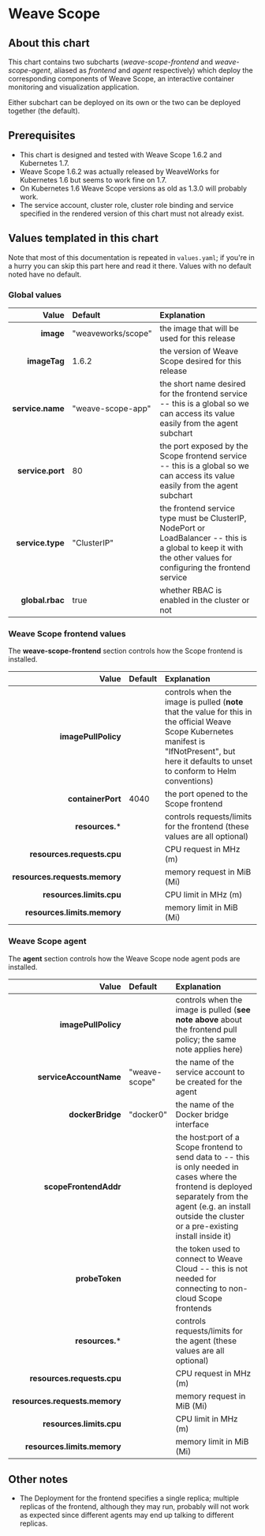 # Weave Scope

## About this chart

This chart contains two subcharts (*weave-scope-frontend* and *weave-scope-agent*, aliased as *frontend* and *agent* respectively) which deploy the corresponding components of Weave Scope, an interactive container monitoring and visualization application.

Either subchart can be deployed on its own or the two can be deployed together (the default).

## Prerequisites

* This chart is designed and tested with Weave Scope 1.6.2 and Kubernetes 1.7.
* Weave Scope 1.6.2 was actually released by WeaveWorks for Kubernetes 1.6 but seems to work fine on 1.7.
* On Kubernetes 1.6 Weave Scope versions as old as 1.3.0 will probably work.
* The service account, cluster role, cluster role binding and service specified in the rendered version of this chart must not already exist.

## Values templated in this chart

Note that most of this documentation is repeated in `values.yaml`; if you're in a hurry you can skip this part here and read it there.  Values with no default noted have no default.

### Global values

| Value | Default | Explanation |
|------:|:--------|:------------|
| **image** | "weaveworks/scope" | the image that will be used for this release |
| **imageTag** | 1.6.2 | the version of Weave Scope desired for this release |
| **service.name** | "weave-scope-app" | the short name desired for the frontend service -- this is a global so we can access its value easily from the agent subchart |
| **service.port** | 80 | the port exposed by the Scope frontend service -- this is a global so we can access its value easily from the agent subchart |
| **service.type** | "ClusterIP" | the frontend service type must be ClusterIP, NodePort or LoadBalancer -- this is a global to keep it with the other values for configuring the frontend service |
| **global.rbac** | true | whether RBAC is enabled in the cluster or not |


### Weave Scope frontend values

The **weave-scope-frontend** section controls how the Scope frontend is installed.

| Value | Default | Explanation |
|------:|:--------|:------------|
| **imagePullPolicy** | | controls when the image is pulled (**note** that the value for this in the official Weave Scope Kubernetes manifest is "IfNotPresent", but here it defaults to unset to conform to Helm conventions) |
| **containerPort** | 4040 | the port opened to the Scope frontend |
| **resources.*** | | controls requests/limits for the frontend (these values are all optional) |
| **resources.requests.cpu** | | CPU request in MHz (m) |
| **resources.requests.memory** | | memory request in MiB (Mi)| 
| **resources.limits.cpu** | | CPU limit in MHz (m) |
| **resources.limits.memory** | | memory limit in MiB (Mi) |

### Weave Scope agent

The **agent** section controls how the Weave Scope node agent pods are installed.

| Value | Default | Explanation |
|------:|:--------|:------------|
| **imagePullPolicy** | | controls when the image is pulled (**see note above** about the frontend pull policy; the same note applies here) |
| **serviceAccountName** | "weave-scope" | the name of the service account to be created for the agent |
| **dockerBridge** | "docker0" | the name of the Docker bridge interface |
| **scopeFrontendAddr** | | the host:port of a Scope frontend to send data to -- this is only needed in cases where the frontend is deployed separately from the agent (e.g. an install outside the cluster or a pre-existing install inside it) |
| **probeToken** | | the token used to connect to Weave Cloud -- this is not needed for connecting to non-cloud Scope frontends |
| **resources.*** | | controls requests/limits for the agent (these values are all optional) |
| **resources.requests.cpu** | | CPU request in MHz (m) |
| **resources.requests.memory** | | memory request in MiB (Mi)|
| **resources.limits.cpu** | | CPU limit in MHz (m) |
| **resources.limits.memory** | | memory limit in MiB (Mi) |

## Other notes

* The Deployment for the frontend specifies a single replica; multiple replicas of the frontend, although they may run, probably will not work as expected since different agents may end up talking to different replicas.
